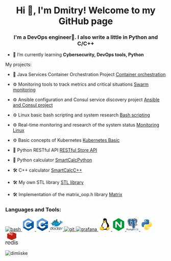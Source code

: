 <h1 align="center">Hi 👋, I'm Dmitry! Welcome to my GitHub page</h1>
<h3 align="center">I'm a DevOps engineer🐧. I also write a little in Python and C/C++</h3>

- 🌱 I’m currently learning **Cybersecurity, DevOps tools, Python**

My projects:

- 🐳 Java Services Container Orchestration Project [Container orchestration](https://github.com/Dimiiske/container-orchestration-basics)

- ⚙️ Monitoring tools to track metrics and critical situations [Swarm monitoring](https://github.com/Dimiiske/Swarm-Monitoring)

- ⚙️ Ansible configuration and Consul service discovery project [Ansible and Consul project](https://github.com/Dimiiske/Configuration-via-Ansible)

- ⚙️ Linux basic bash scripting and system research [Bash scripting](https://github.com/Dimiiske/monitoring_v1)

- ⚙️ Real-time monitoring and research of the system status [Monitoring Linux](https://github.com/Dimiiske/Monitoring)

- ⚙️ Basic concepts of Kubernetes [Kubernetes Basic](https://github.com/Dimiiske/kubernetes-basic)

- 🐍 Python RESTful API [RESTful Store API](https://github.com/Dimiiske/PythonApi)

- 🐍 Python calculator [SmartCalcPython](https://github.com/Dimiiske/SmartCalc-v3.0)

- 🛠 C++ calculator [SmartCalcC++](https://github.com/Dimiiske/SmartCalc)

- 🛠 My own STL library [STL library](https://github.com/Dimiiske/stl_containers)

- 🛠 Implementation of the matrix_oop.h library [Matrix](https://github.com/Dimiiske/matrix)

<p align="left">
</p>

<h3 align="left">Languages and Tools:</h3>
<p align="left"> <a href="https://www.gnu.org/software/bash/" target="_blank" rel="noreferrer"> <img src="https://www.vectorlogo.zone/logos/gnu_bash/gnu_bash-icon.svg" alt="bash" width="40" height="40"/> </a> <a href="https://www.cprogramming.com/" target="_blank" rel="noreferrer"> <img src="https://raw.githubusercontent.com/devicons/devicon/master/icons/c/c-original.svg" alt="c" width="40" height="40"/> </a> <a href="https://www.w3schools.com/cpp/" target="_blank" rel="noreferrer"> <img src="https://raw.githubusercontent.com/devicons/devicon/master/icons/cplusplus/cplusplus-original.svg" alt="cplusplus" width="40" height="40"/> </a> <a href="https://www.docker.com/" target="_blank" rel="noreferrer"> <img src="https://raw.githubusercontent.com/devicons/devicon/master/icons/docker/docker-original-wordmark.svg" alt="docker" width="40" height="40"/> </a> <a href="https://git-scm.com/" target="_blank" rel="noreferrer"> <img src="https://www.vectorlogo.zone/logos/git-scm/git-scm-icon.svg" alt="git" width="40" height="40"/> </a> <a href="https://grafana.com" target="_blank" rel="noreferrer"> <img src="https://www.vectorlogo.zone/logos/grafana/grafana-icon.svg" alt="grafana" width="40" height="40"/> </a> <a href="https://www.linux.org/" target="_blank" rel="noreferrer"> <img src="https://raw.githubusercontent.com/devicons/devicon/master/icons/linux/linux-original.svg" alt="linux" width="40" height="40"/> </a> <a href="https://www.nginx.com" target="_blank" rel="noreferrer"> <img src="https://raw.githubusercontent.com/devicons/devicon/master/icons/nginx/nginx-original.svg" alt="nginx" width="40" height="40"/> </a> <a href="https://www.postgresql.org" target="_blank" rel="noreferrer"> <img src="https://raw.githubusercontent.com/devicons/devicon/master/icons/postgresql/postgresql-original-wordmark.svg" alt="postgresql" width="40" height="40"/> </a> <a href="https://www.python.org" target="_blank" rel="noreferrer"> <img src="https://raw.githubusercontent.com/devicons/devicon/master/icons/python/python-original.svg" alt="python" width="40" height="40"/> </a> <a href="https://redis.io" target="_blank" rel="noreferrer"> <img src="https://raw.githubusercontent.com/devicons/devicon/master/icons/redis/redis-original-wordmark.svg" alt="redis" width="40" height="40"/> </a> </p>

<p><img align="center" src="https://github-readme-stats.vercel.app/api/top-langs?username=dimiiske&show_icons=true&locale=en&layout=compact" alt="dimiiske" /></p>
